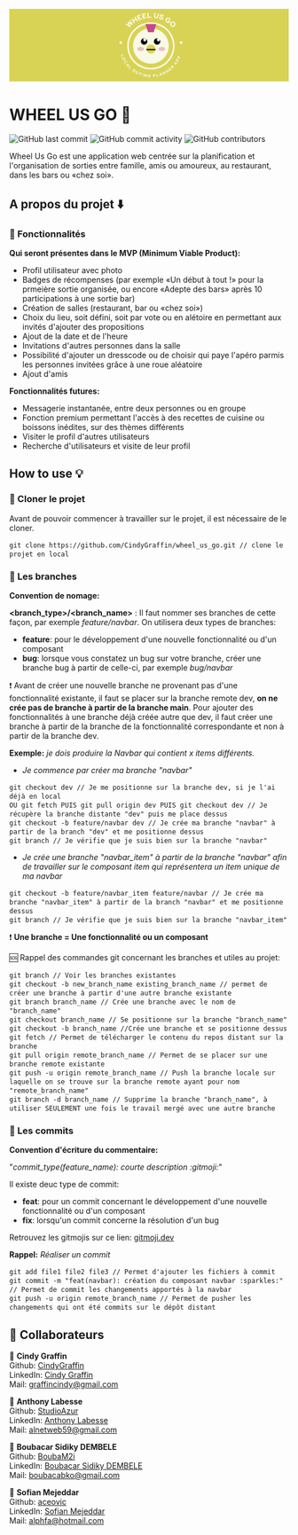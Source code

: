 ![Bannière contenant le logo de Wheel Us Go, représenté par un poulet kawaï.](./src/assets/images/banniere.png?style=center)

# WHEEL US GO :poultry_leg:	

![GitHub last commit](https://img.shields.io/github/last-commit/CindyGraffin/wheel_us_go?label=Last%20Commit&logo=GitHub) ![GitHub commit activity](https://img.shields.io/github/commit-activity/m/CindyGraffin/wheel_us_go?label=Monthly%20Commits&logo=GitHub) ![GitHub contributors](https://img.shields.io/github/contributors/CindyGraffin/wheel_us_go?label=Collaborators)

Wheel Us Go est une application web centrée sur la planification et l'organisation de sorties entre famille, amis ou amoureux, au restaurant, dans les bars ou «chez soi». 


## A propos du projet :arrow_down: 
  
### :ledger: Fonctionnalités
  
**Qui seront présentes dans le MVP (Minimum Viable Product):** 

- Profil utilisateur avec photo 
- Badges de récompenses (par exemple «Un début à tout !» pour la prmeière sortie organisée, ou encore «Adepte des bars» après 10 participations à une sortie bar)
- Création de salles (restaurant, bar ou «chez soi»)
- Choix du lieu, soit défini, soit par vote ou en alétoire en permettant aux invités d'ajouter des propositions 
- Ajout de la date et de l'heure 
- Invitations d'autres personnes dans la salle
- Possibilité d'ajouter un dresscode ou de choisir qui paye l'apéro parmis les personnes invitées grâce à une roue aléatoire
- Ajout d'amis
  
**Fonctionnalités futures:**
- Messagerie instantanée, entre deux personnes ou en groupe
- Fonction premium permettant l'accès à des recettes de cuisine ou boissons inédites, sur des thèmes différents
- Visiter le profil d'autres utilisateurs
- Recherche d'utilisateurs et visite de leur profil
  
## How to use :bulb: 

### :eyes: Cloner le projet
  
Avant de pouvoir commencer à travailler sur le projet, il est nécessaire de le cloner.

````
git clone https://github.com/CindyGraffin/wheel_us_go.git // clone le projet en local
````
  
### :cactus: Les branches
   
**Convention de nomage:**

**<branch_type>/<branch_name>** : Il faut nommer ses branches de cette façon, par exemple *feature/navbar*. On utilisera deux types de branches:
- **feature**: pour le développement d'une nouvelle fonctionnalité ou d'un composant
- **bug**: lorsque vous constatez un bug sur votre branche, créer une branche bug à partir de celle-ci, par exemple *bug/navbar*
  
:exclamation: Avant de créer une nouvelle branche ne provenant pas d'une fonctionnalité existante, il faut se placer sur la branche remote dev, **on ne crée pas de branche à partir de la branche main**. Pour ajouter des fonctionnalités à une branche déjà créée autre que dev, il faut créer une branche à partir de la branche de la fonctionnalité correspondante et non à partir de la branche dev.  
  
**Exemple:** *je dois produire la Navbar qui contient x items différents.*   

- *Je commence par créer ma branche "navbar"*

````
git checkout dev // Je me positionne sur la branche dev, si je l'ai déjà en local
OU git fetch PUIS git pull origin dev PUIS git checkout dev // Je récupère la branche distante "dev" puis me place dessus
git checkout -b feature/navbar dev // Je crée ma branche "navbar" à partir de la branch "dev" et me positionne dessus
git branch // Je vérifie que je suis bien sur la branche "navbar"
````
- *Je crée une branche "navbar_item" à partir de la branche "navbar" afin de travailler sur le composant item qui représentera un item unique de ma navbar* 
````
git checkout -b feature/navbar_item feature/navbar // Je crée ma branche "navbar_item" à partir de la branch "navbar" et me positionne dessus
git branch // Je vérifie que je suis bien sur la branche "navbar_item"
````
  
:exclamation: **Une branche = Une fonctionnalité ou un composant**    

:sos: Rappel des commandes git concernant les branches et utiles au projet:  

````
git branch // Voir les branches existantes
git checkout -b new_branch_name existing_branch_name // permet de créer une branche à partir d'une autre branche existante
git branch branch_name // Crée une branche avec le nom de "branch_name"
git checkout branch_name // Se positionne sur la branche "branch_name"
git checkout -b branch_name //Crée une branche et se positionne dessus
git fetch // Permet de télécharger le contenu du repos distant sur la branche
git pull origin remote_branch_name // Permet de se placer sur une branche remote existante 
git push -u origin remote_branch_name // Push la branche locale sur laquelle on se trouve sur la branche remote ayant pour nom "remote_branch_name"
git branch -d branch_name // Supprime la branche "branch_name", à utiliser SEULEMENT une fois le travail mergé avec une autre branche
````
  
### :floppy_disk: Les commits

**Convention d'écriture du commentaire:**

"*commit_type(feature_name): courte description :gitmoji:*"

Il existe deuc type de commit:
- **feat**: pour un commit concernant le développement d'une nouvelle fonctionnalité ou d'un composant
- **fix**: lorsqu'un commit concerne la résolution d'un bug

Retrouvez les gitmojis sur ce lien: [gitmoji.dev](https://gitmoji.dev/)
  
**Rappel:** *Réaliser un commit*

````
git add file1 file2 file3 // Permet d'ajouter les fichiers à commit
git commit -m "feat(navbar): création du composant navbar :sparkles:" // Permet de commit les changements apportés à la navbar
git push -u origin remote_branch_name // Permet de pusher les changements qui ont été commits sur le dépôt distant
````

## 👤 Collaborateurs
  
:woman: **Cindy Graffin**   
Github: [CindyGraffin](https://github.com/CindyGraffin)  
LinkedIn: [Cindy Graffin](https://www.linkedin.com/in/cindygraffin/)  
Mail: [graffincindy@gmail.com](graffincindy@gmail.com)  

:man: **Anthony Labesse**   
Github: [StudioAzur](https://github.com/StudioAzur)  
LinkedIn: [Anthony Labesse](https://www.linkedin.com/in/anthonylabesse/)  
Mail: [alnetweb59@gmail.com](alnetweb59@gmail.com)  

:man: **Boubacar Sidiky DEMBELE**   
Github: [BoubaM2i](https://github.com/BoubaM2i)  
LinkedIn: [Boubacar Sidiky DEMBELE](https://www.linkedin.com/in/boubacar-sidiky-dembele-974b53176/)  
Mail: [boubacabko@gmail.com](boubacabko@gmail.com)  

:man: **Sofian Mejeddar**   
Github: [aceovic](https://github.com/aceovic)  
LinkedIn: [Sofian Mejeddar](https://www.linkedin.com/in/sofian-mejeddar/)  
Mail: [alphfa@hotmail.com](alphfa@hotmail.com)  